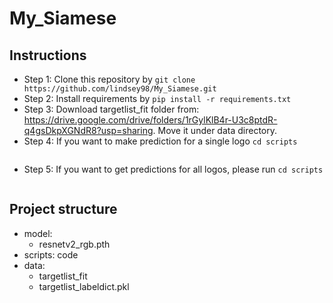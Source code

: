 # My_Siamese

## Instructions
- Step 1: Clone this repository by ```git clone https://github.com/lindsey98/My_Siamese.git```
- Step 2: Install requirements by 
```pip install -r requirements.txt```
- Step 3: Download targetlist_fit folder from: https://drive.google.com/drive/folders/1rGylKlB4r-U3c8ptdR-q4gsDkpXGNdR8?usp=sharing. Move it under data directory. 
- Step 4: If you want to make prediction for a single logo
```cd scripts```
```python predict.py -p ../data/targetlist_fit/Adobe/0.png -m ../model/resnetv2_rgb.pth
```
- Step 5: If you want to get predictions for all logos, please run 
```cd scripts```
```python dataloader.py -t ../data/targetlist_fit -tl ../data/targetlist_labeldict.pkl -m ../model/resnetv2_rgb.pth
```
## Project structure
- model: 
  - resnetv2_rgb.pth
- scripts: code
- data: 
  - targetlist_fit
  - targetlist_labeldict.pkl